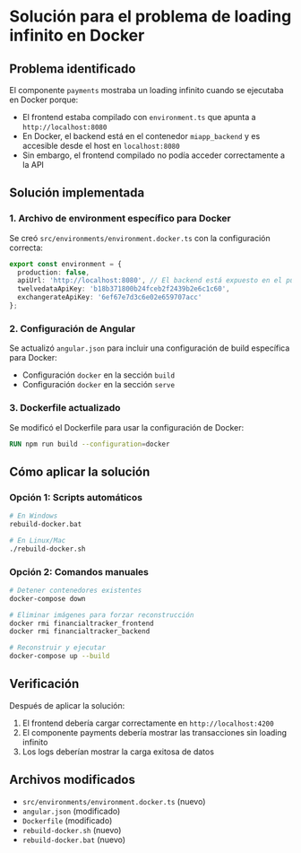 # Solución para el problema de loading infinito en Docker

## Problema identificado
El componente `payments` mostraba un loading infinito cuando se ejecutaba en Docker porque:
- El frontend estaba compilado con `environment.ts` que apunta a `http://localhost:8080`
- En Docker, el backend está en el contenedor `miapp_backend` y es accesible desde el host en `localhost:8080`
- Sin embargo, el frontend compilado no podía acceder correctamente a la API

## Solución implementada

### 1. Archivo de environment específico para Docker
Se creó `src/environments/environment.docker.ts` con la configuración correcta:
```typescript
export const environment = {
  production: false,
  apiUrl: 'http://localhost:8080', // El backend está expuesto en el puerto 8080 del host
  twelvedataApiKey: 'b18b371800b24fceb2f2439b2e6c1c60',
  exchangerateApiKey: '6ef67e7d3c6e02e659707acc'
};
```

### 2. Configuración de Angular
Se actualizó `angular.json` para incluir una configuración de build específica para Docker:
- Configuración `docker` en la sección `build`
- Configuración `docker` en la sección `serve`

### 3. Dockerfile actualizado
Se modificó el Dockerfile para usar la configuración de Docker:
```dockerfile
RUN npm run build --configuration=docker
```

## Cómo aplicar la solución

### Opción 1: Scripts automáticos
```bash
# En Windows
rebuild-docker.bat

# En Linux/Mac
./rebuild-docker.sh
```

### Opción 2: Comandos manuales
```bash
# Detener contenedores existentes
docker-compose down

# Eliminar imágenes para forzar reconstrucción
docker rmi financialtracker_frontend
docker rmi financialtracker_backend

# Reconstruir y ejecutar
docker-compose up --build
```

## Verificación
Después de aplicar la solución:
1. El frontend debería cargar correctamente en `http://localhost:4200`
2. El componente payments debería mostrar las transacciones sin loading infinito
3. Los logs deberían mostrar la carga exitosa de datos

## Archivos modificados
- `src/environments/environment.docker.ts` (nuevo)
- `angular.json` (modificado)
- `Dockerfile` (modificado)
- `rebuild-docker.sh` (nuevo)
- `rebuild-docker.bat` (nuevo)
